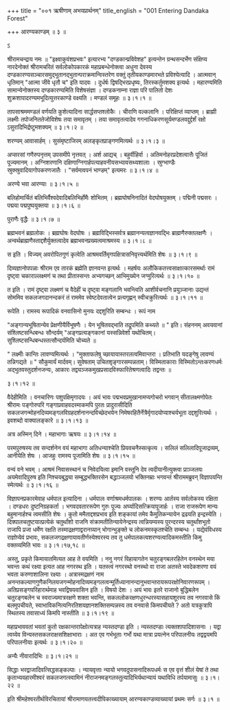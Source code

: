 +++
title = "००१ ऋषीणाम् अभयप्रार्थनम्"
title_english = "001 Entering Dandaka Forest"

+++
आरण्यकाण्डम्  ॥  ३  ॥   

ऽ  

श्रीरामचन्द्राय नमः  ॥  "इक्ष्वाकुवंशप्रभवः" इत्यारभ्य "दण्डकान्प्रविवेशह" इत्यन्तेन ग्रन्थसन्दर्भेण संक्षिप्य नारदेनोक्तं श्रीरामचरितं सर्वलोकोपकारकं महाप्रबन्धेनोक्त्वा अधुना देवस्य दण्डकारण्यसञ्चारसमुद्भूतानद्भुतान्पराक्रमान्विस्तरेण वक्तुं तृतीयकाण्डमारभते प्रविश्येत्यादि । आत्मवान् धृतिमान् "आत्मा जीवे धृतौ च" इति यादवः । दुर्धर्षः द्विषद्भिरप्रधृष्यः, तिरस्कर्तुमशक्य इत्यर्थः । महारण्यमिति सामान्येनोक्तस्य दण्डकारण्यमिति विशेषसंज्ञा । दण्डकनाम्ना राज्ञा परि पालितो देशः शुक्रशापादरण्यमभूदित्युत्तरकाण्डे वक्ष्यति । मण्डलं समूहः  ॥  ३।१।१  ॥   

  

तापसाश्रममण्डलं वर्णयति कुशेत्यादिना सार्द्धसप्तश्लोकैः । चीराणि वल्कलानि । परिक्षिप्तं व्याप्तम् । ब्राह्मी लक्ष्मीः तपोजनिततेजोविशेषः तया समावृतम् । तया समावृतत्वादेव गगनाधिकरणसूर्यमण्डलवद्दुर्द्दर्शं रक्षो ऽसुरादिभिर्द्रष्टुमशक्यम्  ॥  ३।१।२  ॥   

  

शरण्यम् आवासार्हम् । सुसंमृष्टाजिरम् अलङ्कृतप्राङ्गणमित्यर्थः  ॥  ३।१।३  ॥   

  

अप्सरसां गणैरुपनृत्तम् उपसमीपे नृत्तवत् । अर्श आद्यच् । बहुर्वीहिर्वा । अतिमनोहरप्रदेशत्वात्तैः पूजितं पूज्यमानम् । अग्निशरणानि दक्षिणाग्निगार्हपत्याहवनीयसभ्यावसथ्यशालाः । स्रुग्भाण्डैः स्रुक्स्रुवादियागोपकरणजातैः । "सर्वमावपनं भाण्डम्" इत्यमरः  ॥  ३।१।४  ॥   

  

अरण्ये भवा आरण्याः  ॥  ३।१।५  ॥   

  

बलिहोमार्चितं बलिभिर्वैश्वदेवादिबलिभिर्होमैः शोभितम् । ब्रह्मघोषनिनादितं वेदघोषयुक्तम् । पद्मिनी पद्मसरः । पद्मया पद्मपुष्पयुक्तया  ॥  ३।१।६  ॥   

  

पुराणैः वृद्धैः  ॥  ३।१।७  ॥   

  

ब्रह्मभवनं ब्रह्मलोकः । ब्रह्मघोषः वेदघोषः । ब्रह्मविद्भिस्सर्वत्र ब्रह्मानन्यत्वज्ञानवद्भिः ब्राह्मणैरुक्तलक्षणैः । अन्वर्थब्राह्मणैस्ताद्दशैर्युक्तत्वादेव ब्रह्मभवनप्रख्यत्वमाश्रमस्य  ॥  ३।१।८  ॥   

  

स इति । विज्यम् अवरोपितगुणं कृत्वेति आश्रमवर्तिमृगपक्षित्रासनिवृत्त्यर्थमिति शेषः  ॥  ३।१।९  ॥   

  

दिव्यज्ञानोपपन्नाः श्रीराम एव तारकं ब्रह्मेति ज्ञानवन्त इत्यर्थः । महर्षयः अलौकिकतत्त्वसाक्षात्कारसमर्थाः रामं दृष्ट्वा चकाराल्लक्ष्मणं च तथा प्रीतास्सन्तः अभ्यगच्छन् आभिमुख्येन जग्मुरित्यर्थः  ॥  ३।१।१०  ॥   

  

त इति । रामं दृष्ट्वा लक्ष्मणं च वैदेहीं च दृष्ट्वा मङ्गलानि भवन्त्विति आशीर्वचनानि प्रयुञ्जानाः उद्यन्तं सोममिव सकलजगदानन्दकरं तं राममेव स्वेष्टदेवतात्वेन प्रत्यगृह्णन् स्वीचक्रुरित्यर्थः  ॥  ३।१।११  ॥   

  

रूपेति । रामस्य रूपादिकं वनवासिनो मुनयः दद्दशुरिति सम्बन्धः । रूपं नाम  

"अङ्गान्यभूषितान्येव प्रेक्षणीयैर्विभूषणैः । येन भूषितवद्भाति तद्रूपमिति कथ्यते  ॥ " इति। संहननम् अवयवानां संश्लिष्टसन्धिबन्धः सौन्दर्यम् "अङ्गप्रत्यङ्गकानां यस्सन्निवेशो यथोचितम्। सुश्लिष्टसन्धिबन्धस्तत्सौन्दर्यमिति चोच्यते  ॥   

" लक्ष्मीः कान्तिः लावण्यमित्यर्थः । "मुक्ताफलेषु च्छायायास्तरलत्वमिवान्तरा । प्रतिभाति यदङ्गेषु लावण्यं तन्निगद्यते  ॥ " सौकुमार्यं मार्दवम्। सुवेषताम् उचितशृङ्गारसम्पन्नताम्। विस्मिताकाराः विस्मितोऽन्तःकरणधर्मः अद्भुतवस्तुदर्शनजन्यः, आकारः तद्व्यञ्जकमुखप्रसादविस्फारितेश्रणत्वादिः तद्वन्तः  ॥   

३।१।१२  ॥   

वैदेहीमिति । वनचारिणः पशुपक्षिमृगादयः । अयं भावः पद्मभवप्रमुखानामप्यगोचरो भगवान् सीतालक्ष्मणोपेतः श्रीरामः पङ्गोरुपरि गङ्गाप्रवाहवदस्माकमपि पुरतः प्रादुरासीदिति सकलजगन्मोहनदिव्यमङ्गलविग्रहदर्शनानन्दविच्छेदभयेन निमेषरहितैर्नेत्रैर्मृगादयोप्याश्चर्यभूता दद्दशुरित्यर्थः । इवशब्दो वाक्यालङ्कारे  ॥  ३।१।१३  ॥   

  

अत्र अस्मिन् दिने । महाभागाः ऋषयः  ॥  ३।१।१४  ॥   

  

परमपुरुषस्य तव सन्दर्शनेन वयं महाभागा अतिधन्याश्चेति प्रियवचनैस्सत्कृत्य । सलिलं सलिलादिपूजाद्रव्यम्, आनीयेति शेषः । आजहुः रामस्य पूजामिति शेषः  ॥  ३।१।१५  ॥   

  

वन्यं वने भवम् । आश्रमं निवासस्थानं च निवेदयित्वा इमानि वस्तूनि देव त्वदीयानीत्युक्त्वा प्राञ्जलयः अयमेवादिपुरुष इति निश्चयबुद्ध्या सम्बुद्धभक्तिरसेन बद्धाञ्जलयो भक्तिनम्राः भगवन्तं श्रीराममब्रुवन् विज्ञापयन्ति स्मेत्यर्थः  ॥  ३।१।१६  ॥   

  

विज्ञापनप्रकारमेवाह धर्मपाल इत्यादिना । धर्मपालः वर्णाश्रमधर्मपालकः । शरण्यः आर्तस्य सर्वलोकस्य रक्षिता । दण्डधरः दुष्टनिग्रहकर्ता । भगवदवताररूपेण गुरुः पूज्यः अर्घ्यादिसत्क्रियापूजार्हः । राजा राजरूपेण मान्यः बहुमानार्हश्च त्वमसीति शेषः । कुतो ममैताद्दशप्रभाव इति शङ्कायां तमेव कैमुतिकन्यायेन द्रढयति इन्द्रस्येति । दिक्पालचतुष्टयात्प्रत्येकं चतुर्थांशो राजनि संक्रामतीतिन्यायेनेन्द्रस्य त्वन्नियम्यस्य पुरन्दरस्य चतुर्थांशभूतो राजापि प्रजा धर्मेण रक्षति तस्माद्रक्षणाद्वरानग्र्यान् भोगान्भुङ्क्ते च लोकनमस्कृतश्चेति सम्बन्धः । यद्येवंविधस्य राज्ञोप्येवं प्रभावः, सकलजगद्रक्षणायावतीर्णस्येश्वरस्य तव तु धर्मपालकत्वशरण्यत्वादिकमस्तीति किमु वक्तव्यमिति भावः  ॥  ३।१।१७,१८  ॥   

  

अस्तु, प्रकृते किमायातमित्यत आह ते वयमिति । ननु नगरं विहायागतेन चतुरङ्गबलरहितेन वनस्थेन मया भवन्तः कथं रक्ष्या इत्यत आह नगरस्थ इति । यतस्त्वं नगरस्थो वनस्थो वा राजा अतस्ते भवदेकशरणा वयं भवता करुणाशालिना रक्ष्याः । अत्रास्मद्रक्षणं नाम अनन्तकल्याणगुणैकनिलयजगन्मोहनादिव्यमङ्गलत्वन्मूर्तिध्यानानन्दानुभवान्तरायरूपरक्षोनिवारणरूपम् । अतिप्रसङ्गपरिहारार्थमाह भवद्विषयवासिन इति । विषयो देशः । अयं भावः इतरे राजानो बुद्धिबलेन चतुरङ्गबलेन च स्वराज्यमात्ररक्षणे शक्ता भवन्ति, सकललोकरक्षणधुरन्धरस्यासहायशूरस्य तव नगरवासे किं बलमुपचीयते, स्वाभाविकनित्यनिरतिशयज्ञानशक्तिसम्पन्नस्य तव वनवासे किमपचीयते ? अतो यत्रकुत्रापि स्थितस्य तवासाध्यं किमपि नास्तीति  ॥  ३।१।१९  ॥   

  

महाप्रभाववतां भवतां कुतो रक्षकान्तरापेक्षोत्यत्राह न्यस्तदण्डा इति । न्यस्तदण्डाः त्यक्तशापादिशासनाः । यद्वा त्वय्येव विन्यस्तसकलराक्षसशिक्षाभाराः । अत एव गर्भभूताः गर्भो यथा मात्रा प्रयत्नेन परिपालनीयः तद्वद्वयमपि परिपालनीयाः इत्यर्थः  ॥  ३।१।२०  ॥   

  

अन्यैः नीवारादिभिः  ॥  ३।१।२१  ॥   

  

सिद्धाः भरद्वाजादिवत्सिद्धसङ्कल्पाः । न्यायवृत्ताः न्यायो भगवदुपासनादिरूपधर्मः स एव वृत्तं शीलं येषां ते तथा कृताभ्यवहारमीश्वरं सकलजगत्स्वामिनं नीराजनमङ्गलस्तुत्यादिभिर्यथान्यायं यथाविधि तर्पयामासुः  ॥  ३।१।२२  ॥   

  

इति श्रीमहेश्वरतीर्थविरचितायां श्रीरामाणयतत्त्वदीपिकाख्यायाम् आरण्यकाण्डव्याख्यायां प्रथमः सर्गः  ॥  ३।१  ॥   

  


